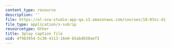 ```yaml
---
content_type: resource
description: ''
file: https://ol-ocw-studio-app-qa.s3.amazonaws.com/courses/18-03sc-differential-equations-fall-2011/4f9839545c30411316e0b5abdb58aef3_X5-ucBtneVM.srt
file_type: application/x-subrip
resourcetype: Other
title: 3play caption file
uid: 4f983954-5c30-4113-16e0-b5abdb58aef3
---
```

